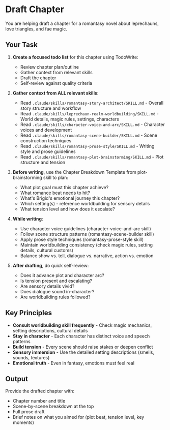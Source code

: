 # Draft Chapter

You are helping draft a chapter for a romantasy novel about leprechauns, love triangles, and fae magic.

## Your Task

1. **Create a focused todo list** for this chapter using TodoWrite:
   - Review chapter plan/outline
   - Gather context from relevant skills
   - Draft the chapter
   - Self-review against quality criteria

2. **Gather context from ALL relevant skills**:
   - Read `.claude/skills/romantasy-story-architect/SKILL.md` - Overall story structure and workflow
   - Read `.claude/skills/leprechaun-realm-worldbuilding/SKILL.md` - World details, magic rules, settings, characters
   - Read `.claude/skills/character-voice-and-arc/SKILL.md` - Character voices and development
   - Read `.claude/skills/romantasy-scene-builder/SKILL.md` - Scene construction techniques
   - Read `.claude/skills/romantasy-prose-style/SKILL.md` - Writing style and prose guidelines
   - Read `.claude/skills/romantasy-plot-brainstorming/SKILL.md` - Plot structure and tension

3. **Before writing**, use the Chapter Breakdown Template from plot-brainstorming skill to plan:
   - What plot goal must this chapter achieve?
   - What romance beat needs to hit?
   - What's Brigid's emotional journey this chapter?
   - Which setting(s) - reference worldbuilding for sensory details
   - What tension level and how does it escalate?

4. **While writing**:
   - Use character voice guidelines (character-voice-and-arc skill)
   - Follow scene structure patterns (romantasy-scene-builder skill)
   - Apply prose style techniques (romantasy-prose-style skill)
   - Maintain worldbuilding consistency (check magic rules, setting details, cultural customs)
   - Balance show vs. tell, dialogue vs. narrative, action vs. emotion

5. **After drafting**, do quick self-review:
   - Does it advance plot and character arc?
   - Is tension present and escalating?
   - Are sensory details vivid?
   - Does dialogue sound in-character?
   - Are worldbuilding rules followed?

## Key Principles

- **Consult worldbuilding skill frequently** - Check magic mechanics, setting descriptions, cultural details
- **Stay in character** - Each character has distinct voice and speech patterns
- **Build tension** - Every scene should raise stakes or deepen conflict
- **Sensory immersion** - Use the detailed setting descriptions (smells, sounds, textures)
- **Emotional truth** - Even in fantasy, emotions must feel real

## Output

Provide the drafted chapter with:
- Chapter number and title
- Scene-by-scene breakdown at the top
- Full prose draft
- Brief notes on what you aimed for (plot beat, tension level, key moments)
